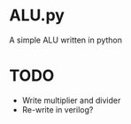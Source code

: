 # ALU.py
A simple ALU written in python

# TODO
- Write multiplier and divider
- Re-write in verilog?
